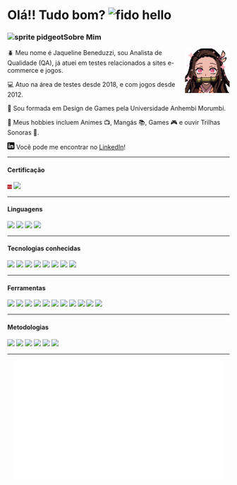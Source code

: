 # Olá!! Tudo bom? ![][1.1]

### ![][3.1]Sobre Mim

<!-- Image aligned to the right -->
<img align="right" width="20%" src="assets/nezuko2.gif"/>

<p> 🪲 Meu nome é Jaqueline Beneduzzi, sou Analista de Qualidade (QA), já atuei em testes relacionados a sites e-commerce e jogos.</p>
<p> 💻 Atuo na área de testes desde 2018, e com jogos desde 2012.</p>
<p> 🎲 Sou formada em Design de Games pela Universidade Anhembi Morumbi. </p>
<p> 💜 Meus hobbies incluem Animes 📺, Mangás 📚, Games 🎮 e ouvir Trilhas Sonoras 🎼.</p>

[![LinkedIn][1.2]][1] Você pode me encontrar no [LinkedIn][1]!

---

#### Certificação

<img width="2%" src="assets/bstqb_logo.jpeg"/> [![](https://img.shields.io/badge/CTFL-lightgray?style=flat&color=545454)][2]

---

#### Linguagens

![](https://img.shields.io/badge/Python-lightgray?style=flat&logo=python&logoColor=3776AB&color=545454&labelColor=cecece)
![](https://img.shields.io/badge/Java-lightgray?style=flat&color=545454)
![](https://img.shields.io/badge/JavaScript-lightgray?style=flat&logo=javascript&logoColor=F7DF1E&color=545454)
![](https://img.shields.io/badge/MySQL-lightgray?style=flat&logo=mysql&logoColor=4479A1&color=545454&labelColor=cecece)

---

#### Tecnologias conhecidas

![](https://img.shields.io/badge/Selenium-Python_&_Java-lightgray?style=flat&logo=selenium&logoColor=43B02A&color=1b74a0)
![](https://img.shields.io/badge/Appium-Python_&_Java-lightgray?style=flat&color=1b74a0)
![](https://img.shields.io/badge/Pytest-Python-lightgray?style=flat&logo=pytest&logoColor=0A9EDC&color=1b74a0)
![](https://img.shields.io/badge/Behave-Python-lightgray?style=flat&color=1b74a0)
![](https://img.shields.io/badge/JUnit5-Java-lightgray?style=flat&logo=JUnit5&logoColor=25A162&color=1b74a0)
![](https://img.shields.io/badge/REST|assured-Java-lightgray?style=flat&color=1b74a0)
![](https://img.shields.io/badge/Cucumber-Java-lightgray?style=flat&logo=cucumber&logoColor=23D96C&color=1b74a0)
![](https://img.shields.io/badge/Cypress-JavaScript-lightgray?style=flat&logo=cypress&logoColor=69D3A7&color=1b74a0)

---

#### Ferramentas

![](https://img.shields.io/badge/Selenium-lightgray?style=flat&logo=selenium&logoColor=43B02A&color=545454&labelColor=cecece)
![](https://img.shields.io/badge/Jira-lightgray?style=flat&logo=jira&logoColor=0052CC&color=545454&labelColor=cecece)
![](https://img.shields.io/badge/Trello-lightgray?style=flat&logo=trello&logoColor=0052CC&color=545454&labelColor=cecece)
![](https://img.shields.io/badge/GitHub-lightgray?style=flat&logo=github&logoColor=181717&color=545454&labelColor=cecece)
![](https://img.shields.io/badge/GitLab-lightgray?style=flat&logo=gitlab&logoColor=FCA121&color=545454&labelColor=cecece)
![](https://img.shields.io/badge/Bitbucket-lightgray?style=flat&logo=bitbucket&logoColor=0052CC&color=545454&labelColor=cecece)
![](https://img.shields.io/badge/IntelliJ-lightgray?style=flat&logo=intellij-idea&logoColor=000000&color=545454&labelColor=cecece)
![](https://img.shields.io/badge/PyCharm-lightgray?style=flat&logo=pycharm&logoColor=000000&color=545454&labelColor=cecece)
![](https://img.shields.io/badge/Postman-lightgray?style=flat&logo=postman&logoColor=FF6C37&color=545454&labelColor=cecece)
![](https://img.shields.io/badge/Figma-lightgray?style=flat&logo=figma&logoColor=F24E1E&color=545454&labelColor=cecece)
![](https://img.shields.io/badge/Miro-lightgray?style=flat&logo=miro&logoColor=050038&color=545454&labelColor=cecece)

---

#### Metodologias

![](https://img.shields.io/badge/Scrum-lightgray?style=flat&color=545454)
![](https://img.shields.io/badge/Kanban-lightgray?style=flat&color=545454)
![](https://img.shields.io/badge/Gherkin-lightgray?style=flat&color=545454)
![](https://img.shields.io/badge/BDD-lightgray?style=flat&color=545454)
![](https://img.shields.io/badge/Black_Box_Testing-lightgray?style=flat&color=545454)
![](https://img.shields.io/badge/White_Box_Testing-lightgray?style=flat&color=545454)

---

<div align="center">
<img src="assets/thatsallfolks.gif"/>
</div>


<!-- gifs -->
[1.1]: assets/Fido.gif (fido hello)
[2.1]: assets/nezuko2.gif (nezuko gif)
[3.1]: assets/pidgeot-mega.webp (sprite pidgeot)

<!-- ícones -->
[1.2]: assets/linkedin.png (linkedin icon)
[1.3]: assets/bstqb_logo.jpeg (logo bstqb)

<!-- links -->
[1]: https://www.linkedin.com/in/jaqueline-beneduzzi (my linkedin)
[2]: https://bcr.bstqb.org.br/cert?field_certificado_numero_value=+21-CTFL-11367-BR&field_certificado_nome_value= (certificado ctfl)
